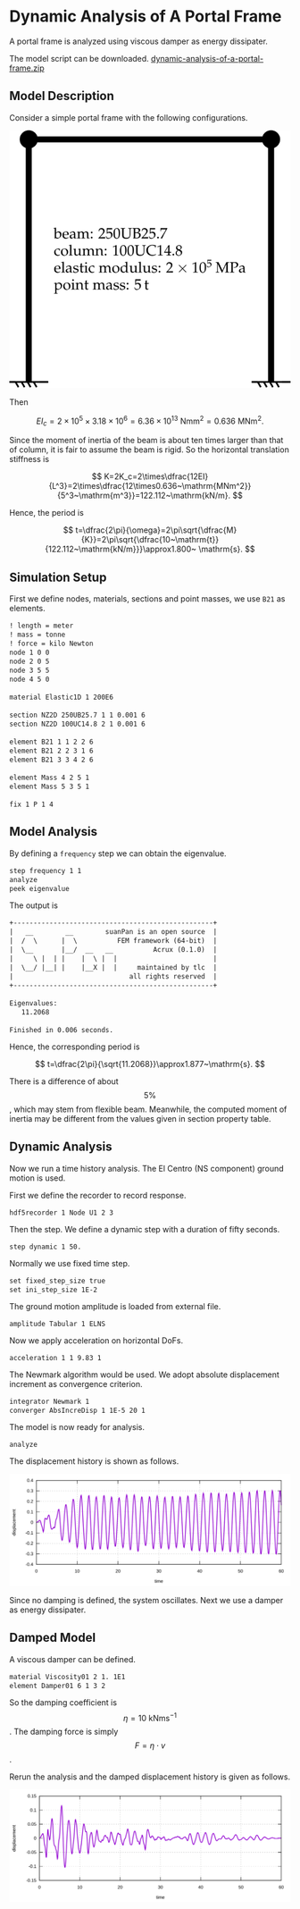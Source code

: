 # Dynamic Analysis of A Portal Frame

A portal frame is analyzed using viscous damper as energy dissipater.

The model script can be downloaded. [dynamic-analysis-of-a-portal-frame.zip](dynamic-analysis-of-a-portal-frame.zip)

## Model Description

Consider a simple portal frame with the following configurations.

![model setup](dynamic-analysis-of-a-portal-frame.svg)

Then

$$
EI_c=2\times10^5\times3.18\times10^6=6.36\times10^{13}~\mathrm{Nmm^2}=0.636~\mathrm{MNm^2}.
$$

Since the moment of inertia of the beam is about ten times larger than that of column, it is fair to assume the beam is
rigid. So the horizontal translation stiffness is

$$
K=2K_c=2\times\dfrac{12EI}{L^3}=2\times\dfrac{12\times0.636~\mathrm{MNm^2}}{5^3~\mathrm{m^3}}=122.112~\mathrm{kN/m}.
$$

Hence, the period is

$$
t=\dfrac{2\pi}{\omega}=2\pi\sqrt{\dfrac{M}{K}}=2\pi\sqrt{\dfrac{10~\mathrm{t}}{122.112~\mathrm{kN/m}}}\approx1.800~
\mathrm{s}.
$$

## Simulation Setup

First we define nodes, materials, sections and point masses, we use `B21` as elements.

```
! length = meter
! mass = tonne
! force = kilo Newton
node 1 0 0
node 2 0 5
node 3 5 5
node 4 5 0

material Elastic1D 1 200E6

section NZ2D 250UB25.7 1 1 0.001 6
section NZ2D 100UC14.8 2 1 0.001 6

element B21 1 1 2 2 6
element B21 2 2 3 1 6
element B21 3 3 4 2 6

element Mass 4 2 5 1
element Mass 5 3 5 1

fix 1 P 1 4
```

## Model Analysis

By defining a `frequency` step we can obtain the eigenvalue.

```
step frequency 1 1
analyze
peek eigenvalue
```

The output is

```
+--------------------------------------------------+
|   __        __        suanPan is an open source  |
|  /  \      |  \          FEM framework (64-bit)  |
|  \__       |__/  __   __          Acrux (0.1.0)  |
|     \ |  | |    |  \ |  |                        |
|  \__/ |__| |    |__X |  |     maintained by tlc  |
|                             all rights reserved  |
+--------------------------------------------------+

Eigenvalues:
   11.2068

Finished in 0.006 seconds.
```

Hence, the corresponding period is

$$
t=\dfrac{2\pi}{\sqrt{11.2068}}\approx1.877~\mathrm{s}.
$$

There is a difference of about $$5\%$$, which may stem from flexible beam. Meanwhile, the computed moment of inertia may
be different from the values given in section property table.

## Dynamic Analysis

Now we run a time history analysis. The El Centro (NS component) ground motion is used.

First we define the recorder to record response.

```
hdf5recorder 1 Node U1 2 3
```

Then the step. We define a dynamic step with a duration of fifty seconds.

```
step dynamic 1 50.
```

Normally we use fixed time step.

```
set fixed_step_size true
set ini_step_size 1E-2
```

The ground motion amplitude is loaded from external file.

```
amplitude Tabular 1 ELNS
```

Now we apply acceleration on horizontal DoFs.

```
acceleration 1 1 9.83 1
```

The Newmark algorithm would be used. We adopt absolute displacement increment as convergence criterion.

```
integrator Newmark 1
converger AbsIncreDisp 1 1E-5 20 1
```

The model is now ready for analysis.

```
analyze
```

The displacement history is shown as follows.

![undamped displacement history](dynamic-analysis-of-a-portal-frame-a.svg)

Since no damping is defined, the system oscillates. Next we use a damper as energy dissipater.

## Damped Model

A viscous damper can be defined.

```
material Viscosity01 2 1. 1E1
element Damper01 6 1 3 2
```

So the damping coefficient is $$\eta=10~\mathrm{kNms^{-1}}$$. The damping force is simply $$F=\eta\cdot{}v$$.

Rerun the analysis and the damped displacement history is given as follows.

![damped displacement history](dynamic-analysis-of-a-portal-frame-b.svg)